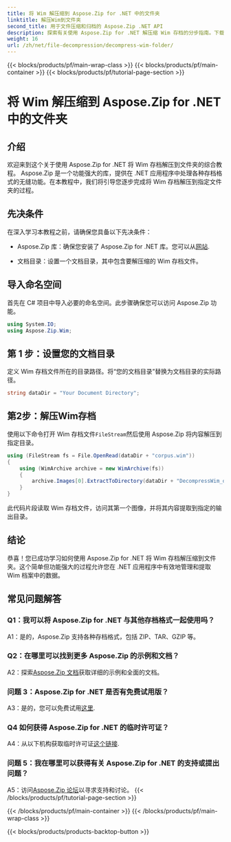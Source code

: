 ```yaml
---
title: 将 Wim 解压缩到 Aspose.Zip for .NET 中的文件夹
linktitle: 解压Wim到文件夹
second_title: 用于文件压缩和归档的 Aspose.Zip .NET API
description: 探索有关使用 Aspose.Zip for .NET 解压缩 Wim 存档的分步指南。下载该库，按照教程操作，并有效管理 .NET 应用程序中的存档文件。
weight: 16
url: /zh/net/file-decompression/decompress-wim-folder/
---
```


{{< blocks/products/pf/main-wrap-class >}}
{{< blocks/products/pf/main-container >}}
{{< blocks/products/pf/tutorial-page-section >}}

# 将 Wim 解压缩到 Aspose.Zip for .NET 中的文件夹

## 介绍

欢迎来到这个关于使用 Aspose.Zip for .NET 将 Wim 存档解压到文件夹的综合教程。 Aspose.Zip 是一个功能强大的库，提供在 .NET 应用程序中处理各种存档格式的无缝功能。在本教程中，我们将引导您逐步完成将 Wim 存档解压到指定文件夹的过程。

## 先决条件

在深入学习本教程之前，请确保您具备以下先决条件：

-  Aspose.Zip 库：确保您安装了 Aspose.Zip for .NET 库。您可以从[网站](https://releases.aspose.com/zip/net/).

- 文档目录：设置一个文档目录，其中包含要解压缩的 Wim 存档文件。

## 导入命名空间

首先在 C# 项目中导入必要的命名空间。此步骤确保您可以访问 Aspose.Zip 功能。

```csharp
using System.IO;
using Aspose.Zip.Wim;
```

## 第 1 步：设置您的文档目录

定义 Wim 存档文件所在的目录路径。将“您的文档目录”替换为文档目录的实际路径。

```csharp
string dataDir = "Your Document Directory";
```

## 第2步：解压Wim存档

使用以下命令打开 Wim 存档文件`FileStream`然后使用 Aspose.Zip 将内容解压到指定目录。

```csharp
using (FileStream fs = File.OpenRead(dataDir + "corpus.wim"))
{
    using (WimArchive archive = new WimArchive(fs))
    {
        archive.Images[0].ExtractToDirectory(dataDir + "DecompressWim_out");
    }
}
```

此代码片段读取 Wim 存档文件，访问其第一个图像，并将其内容提取到指定的输出目录。

## 结论

恭喜！您已成功学习如何使用 Aspose.Zip for .NET 将 Wim 存档解压缩到文件夹。这个简单但功能强大的过程允许您在 .NET 应用程序中有效地管理和提取 Wim 档案中的数据。

## 常见问题解答

### Q1：我可以将 Aspose.Zip for .NET 与其他存档格式一起使用吗？

A1：是的，Aspose.Zip 支持各种存档格式，包括 ZIP、TAR、GZIP 等。

### Q2：在哪里可以找到更多 Aspose.Zip 的示例和文档？

 A2：探索[Aspose.Zip 文档](https://reference.aspose.com/zip/net/)获取详细的示例和全面的文档。

### 问题 3：Aspose.Zip for .NET 是否有免费试用版？

 A3：是的，您可以免费试用[这里](https://releases.aspose.com/).

### Q4 如何获得 Aspose.Zip for .NET 的临时许可证？

 A4：从以下机构获取临时许可证[这个链接](https://purchase.aspose.com/temporary-license/).

### 问题 5：我在哪里可以获得有关 Aspose.Zip for .NET 的支持或提出问题？

 A5：访问[Aspose.Zip 论坛](https://forum.aspose.com/c/zip/37)以寻求支持和讨论。
{{< /blocks/products/pf/tutorial-page-section >}}

{{< /blocks/products/pf/main-container >}}
{{< /blocks/products/pf/main-wrap-class >}}

{{< blocks/products/products-backtop-button >}}
